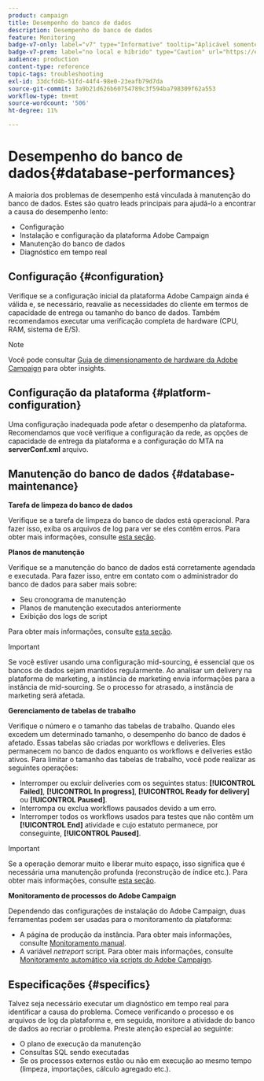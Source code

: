 ```yaml
---
product: campaign
title: Desempenho do banco de dados
description: Desempenho do banco de dados
feature: Monitoring
badge-v7-only: label="v7" type="Informative" tooltip="Aplicável somente ao Campaign Classic v7"
badge-v7-prem: label="no local e híbrido" type="Caution" url="https://experienceleague.adobe.com/docs/campaign-classic/using/installing-campaign-classic/architecture-and-hosting-models/hosting-models-lp/hosting-models.html?lang=pt-BR" tooltip="Aplica-se somente a implantações locais e híbridas"
audience: production
content-type: reference
topic-tags: troubleshooting
exl-id: 33dcfd4b-51fd-44f4-98e0-23eafb79d7da
source-git-commit: 3a9b21d626b60754789c3f594ba798309f62a553
workflow-type: tm+mt
source-wordcount: '506'
ht-degree: 11%

---
```


# Desempenho do banco de dados{#database-performances}



A maioria dos problemas de desempenho está vinculada à manutenção do banco de dados. Estes são quatro leads principais para ajudá-lo a encontrar a causa do desempenho lento:

* Configuração
* Instalação e configuração da plataforma Adobe Campaign
* Manutenção do banco de dados
* Diagnóstico em tempo real

## Configuração {#configuration}

Verifique se a configuração inicial da plataforma Adobe Campaign ainda é válida e, se necessário, reavalie as necessidades do cliente em termos de capacidade de entrega ou tamanho do banco de dados. Também recomendamos executar uma verificação completa de hardware (CPU, RAM, sistema de E/S).

>[!NOTE]
>
>Você pode consultar [Guia de dimensionamento de hardware da Adobe Campaign](https://helpx.adobe.com/br/campaign/kb/hardware-sizing-guide.html) para obter insights.

## Configuração da plataforma {#platform-configuration}

Uma configuração inadequada pode afetar o desempenho da plataforma. Recomendamos que você verifique a configuração da rede, as opções de capacidade de entrega da plataforma e a configuração do MTA na **serverConf.xml** arquivo.

## Manutenção do banco de dados {#database-maintenance}

**Tarefa de limpeza do banco de dados**

Verifique se a tarefa de limpeza do banco de dados está operacional. Para fazer isso, exiba os arquivos de log para ver se eles contêm erros. Para obter mais informações, consulte [esta seção](../../production/using/database-cleanup-workflow.md).

**Planos de manutenção**

Verifique se a manutenção do banco de dados está corretamente agendada e executada. Para fazer isso, entre em contato com o administrador do banco de dados para saber mais sobre:

* Seu cronograma de manutenção
* Planos de manutenção executados anteriormente
* Exibição dos logs de script

Para obter mais informações, consulte [esta seção](../../production/using/recommendations.md).

>[!IMPORTANT]
>
>Se você estiver usando uma configuração mid-sourcing, é essencial que os bancos de dados sejam mantidos regularmente. Ao analisar um delivery na plataforma de marketing, a instância de marketing envia informações para a instância de mid-sourcing. Se o processo for atrasado, a instância de marketing será afetada.

**Gerenciamento de tabelas de trabalho**

Verifique o número e o tamanho das tabelas de trabalho. Quando eles excedem um determinado tamanho, o desempenho do banco de dados é afetado. Essas tabelas são criadas por workflows e deliveries. Eles permanecem no banco de dados enquanto os workflows e deliveries estão ativos. Para limitar o tamanho das tabelas de trabalho, você pode realizar as seguintes operações:

* Interromper ou excluir deliveries com os seguintes status: **[!UICONTROL Failed]**, **[!UICONTROL In progress]**, **[!UICONTROL Ready for delivery]** ou **[!UICONTROL Paused]**.
* Interrompa ou exclua workflows pausados devido a um erro.
* Interromper todos os workflows usados para testes que não contêm um **[!UICONTROL End]** atividade e cujo estatuto permanece, por conseguinte, **[!UICONTROL Paused]**.

>[!IMPORTANT]
>
>Se a operação demorar muito e liberar muito espaço, isso significa que é necessária uma manutenção profunda (reconstrução de índice etc.). Para obter mais informações, consulte [esta seção](../../production/using/recommendations.md).

**Monitoramento de processos do Adobe Campaign**

Dependendo das configurações de instalação do Adobe Campaign, duas ferramentas podem ser usadas para o monitoramento da plataforma:

* A página de produção da instância. Para obter mais informações, consulte [Monitoramento manual](../../production/using/monitoring-processes.md#manual-monitoring).
* A variável *netreport* script. Para obter mais informações, consulte [Monitoramento automático via scripts do Adobe Campaign](../../production/using/monitoring-processes.md#automatic-monitoring-via-adobe-campaign-scripts).

## Especificações {#specifics}

Talvez seja necessário executar um diagnóstico em tempo real para identificar a causa do problema. Comece verificando o processo e os arquivos de log da plataforma e, em seguida, monitore a atividade do banco de dados ao recriar o problema. Preste atenção especial ao seguinte:

* O plano de execução da manutenção
* Consultas SQL sendo executadas
* Se os processos externos estão ou não em execução ao mesmo tempo (limpeza, importações, cálculo agregado etc.).
